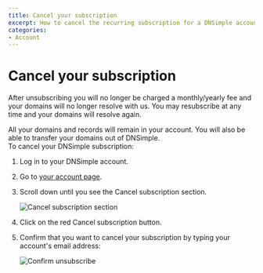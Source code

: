 ```yaml
---
title: Cancel your subscription
excerpt: How to cancel the recurring subscription for a DNSimple account.
categories:
- Account
---
```


# Cancel your subscription

After unsubscribing you will no longer be charged a monthly/yearly fee and your domains will no longer resolve with us. You may resubscribe at any time and your domains will resolve again.

<note>
All your domains and records will remain in your account. You will also be able to transfer your domains out of DNSimple.
</note>

<div class="section-steps" markdown="1">
To cancel your DNSimple subscription:

1. Log in to your DNSimple account.
1. Go to [your account page](https://dnsimple.com/account).
1. Scroll down until you see the <label>Cancel subscription</label> section.

     ![Cancel subscription section](/files/cancel-subscription-1.jpg)

1. Click on the red <label>Cancel subscription</label> button.
1. Confirm that you want to cancel your subscription by typing your account's email address:

     ![Confirm unsubscribe](/files/cancel-subscription-2.jpg)

</div>

